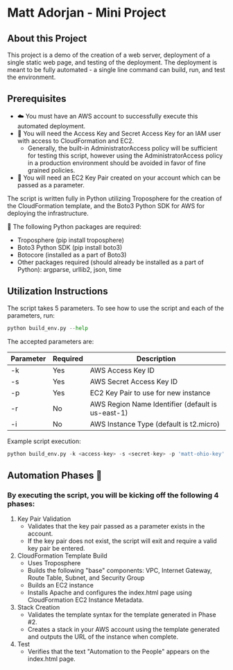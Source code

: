 # Matt Adorjan - Mini Project

## About this Project
This project is a demo of the creation of a web server, deployment of a single static web page, and testing of the deployment.
The deployment is meant to be fully automated - a single line command can build, run, and test the environment.

## Prerequisites
* :cloud: You must have an AWS account to successfully execute this automated deployment.
* :closed_lock_with_key: You will need the Access Key and Secret Access Key for an IAM user with access to CloudFormation and EC2.
    * Generally, the built-in AdministratorAccess policy will be sufficient for testing this script, however
    using the AdministratorAccess policy in a production environment should be avoided in favor of fine grained policies.
* :key: You will need an EC2 Key Pair created on your account which can be passed as a parameter.

The script is written fully in Python utilizing Troposphere for the creation of the CloudFormation template,
and the Boto3 Python SDK for AWS for deploying the infrastructure.

:snake: The following Python packages are required:
 * Troposphere (pip install troposphere)
 * Boto3 Python SDK (pip install boto3)
 * Botocore (installed as a part of Boto3)
 * Other packages required (should already be installed as a part of Python):
        argparse, urllib2, json, time

## Utilization Instructions
The script takes 5 parameters. To see how to use the script and each of the parameters, run:
```python
python build_env.py --help
```

The accepted parameters are:

Parameter | Required | Description
--------- | -------- | -----------
-k        | Yes      | AWS Access Key ID
-s        | Yes      | AWS Secret Access Key ID
-p        | Yes      | EC2 Key Pair to use for new instance
-r        | No       | AWS Region Name Identifier (default is us-east-1)
-i        | No       | AWS Instance Type (default is t2.micro)

Example script execution:
```python
python build_env.py -k <access-key> -s <secret-key> -p 'matt-ohio-key' -r 'us-east-2' -i 't2.micro'
```

## Automation Phases :runner:
### By executing the script, you will be kicking off the following 4 phases:
1. Key Pair Validation
    * Validates that the key pair passed as a parameter exists in the account.
    * If the key pair does not exist, the script will exit and require a valid key pair be entered.
2. CloudFormation Template Build
    * Uses Troposphere
    * Builds the following "base" components: VPC, Internet Gateway, Route Table, Subnet, and Security Group
    * Builds an EC2 instance
    * Installs Apache and configures the index.html page using CloudFormation EC2 Instance Metadata.
3. Stack Creation
    * Validates the template syntax for the template generated in Phase #2.
    * Creates a stack in your AWS account using the template generated and outputs the URL of the instance when complete.
4. Test
    * Verifies that the text "Automation to the People" appears on the index.html page.

